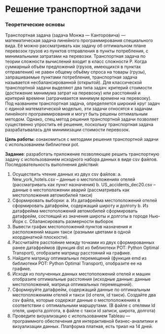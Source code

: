# Решение транспортной задачи 

### Теоретические основы

Транспортная задача (задача Монжа — Канторовича) — математическая задача линейного
программирования специального вида. Её можно рассматривать как задачу об оптимальном
плане перевозок грузов из пунктов отправления в пункты потребления, с минимальными
затратами на перевозки.
Транспортная задача по теории сложности вычислений входит в класс сложности P. Когда
суммарный объём предложений (грузов, имеющихся в пунктах отправления) не равен
общему объёму спроса на товары (грузы), запрашиваемые пунктами потребления,
транспортная задача называется несбалансированной (открытой).
Для классической транспортной задачи выделяют два типа задач: критерий стоимости
(достижение минимума затрат на перевозку) или расстояний и критерий времени
(затрачивается минимум времени на перевозку). Под названием транспортная задача,
определяется широкий круг задач с единой математической моделью, эти задачи относятся
к задачам линейного программирования и могут быть решены оптимальным методом.
Однако, спец.метод решения транспортной задачи позволяет существенно упростить её
решение, поскольку транспортная задача разрабатывалась для минимизации стоимости
перевозок.

**Цель работы**: ознакомиться с методами решения транспортной задачи с использованием
библиотеки pot.

**Задание**: разработать приложение позволяющее решить транспортную задачу с
использованием исходного набора данных в виде csv файлов. Последовательность
выполнения действий:
1) Осуществить чтение данных из двух csv файлов:
a. New_york_hotels.csv – данные о местоположениях отелей (рассматривать как
пункт назначения)
b. US_accidents_dec20.csv – данные о местоположении аварий (рассматривать
как местоположения автомобилей такси)
2) Сформировать выборки:
a. Из датафрейма местоположений отелей сформировать датафрейм,
содержащий широту и долготу
b. Из датафрейма местоположений автомобилей сформировать датафрейм,
состоящий из значения широты и долготы в городе Нью-Йорк
c. Сбалансировать размерности выборок
3) Вывести график местоположений пунктов назначения и расположений машин такси
(разными цветами в одной координатной плоскости).
4) Рассчитайте расстояние между точками из двух сформированных ранее
датафреймов (функция dist из библиотеки POT: Python Optimal Transport),
отобразите матрицу расстояний на графике.
5) Найдите матрицу оптимальных перемещений (функция emd из библиотеки POT:
Python Optimal Transport), отобразите ее на графике.
6) Исходя из полученных данных местоположений отелей и машин отобразите
оптимальные расстояния (исходные данные: данные местоположений, матрица
оптимальных перемещений).
7) Сформируйте датафрейм, содержащий данные по оптимальным местоположениям
отелей и такси (id отеля, id такси). Создайте два csv файла, которые содержат данные
о местоположениях в соответствии с оптимальными маршрутами.
(В файле с отелями Id отеля, широта долгота, в файле с такси id записи, широта,
долгота)
8) Проведите визуализацию с использованием Tableau — программного обеспечения
для интерактивной бизнес-аналитики и визуализации данных. Платформа платная,
есть триал на 14 дней.
